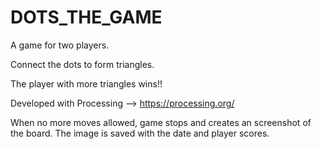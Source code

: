 # DOTS_THE_GAME

A game for two players.

Connect the dots to form triangles.

The player with more triangles wins!!

Developed with Processing --> https://processing.org/

When no more moves allowed, game stops and creates an screenshot
of the board. The image is saved with the date and player scores.